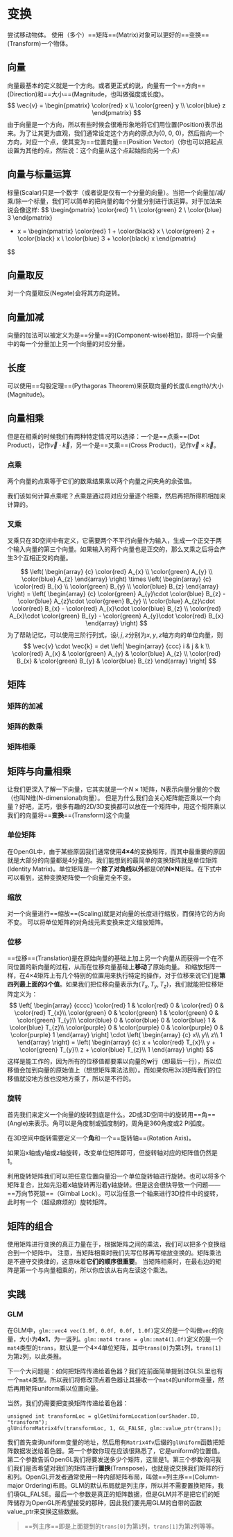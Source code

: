 # 变换
尝试移动物体。
使用（多个）==矩阵==(Matrix)对象可以更好的==变换==(Transform)一个物体。

## 向量
向量最基本的定义就是一个方向。或者更正式的说，向量有一个==方向==(Direction)和==大小==(Magnitude，也叫做强度或长度)。
$$
\vec{v} = \begin{pmatrix}
			\color{red} x \\
			\color{green} y \\
			\color{blue} z
		  \end{pmatrix}
$$
由于向量是一个方向，所以有些时候会很难形象地将它们用位置(Position)表示出来。为了让其更为直观，我们通常设定这个方向的原点为(0, 0, 0)，然后指向一个方向，对应一个点，使其变为==位置向量==(Position Vector)（你也可以把起点设置为其他的点，然后说：这个向量从这个点起始指向另一个点）

## 向量与标量运算
标量(Scalar)只是一个数字（或者说是仅有一个分量的向量）。当把一个向量加/减/乘/除一个标量，我们可以简单的把向量的每个分量分别进行该运算。对于加法来说会像这样:
$$
\begin{pmatrix}
	\color{red} 1 \\
	\color{green} 2 \\
	\color{blue} 3
\end{pmatrix}
+ x
=   \begin{pmatrix}
			\color{red} 1 + \color{black} x \\
			\color{green} 2 + \color{black} x \\
			\color{blue} 3 + \color{black} x
		  \end{pmatrix}

$$

## 向量取反
对一个向量取反(Negate)会将其方向逆转。

## 向量加减
向量的加法可以被定义为是==分量==的(Component-wise)相加，即将一个向量中的每一个分量加上另一个向量的对应分量。

## 长度
可以使用==勾股定理==(Pythagoras Theorem)来获取向量的长度(Length)/大小(Magnitude)。

## 向量相乘
但是在相乘的时候我们有两种特定情况可以选择：一个是==点乘==(Dot Product)，记作$\vec{v} \cdot \vec{k}$，另一个是==叉乘==(Cross Product)，记作$\vec{v} \times \vec{k}$。

### 点乘
两个向量的点乘等于它们的数乘结果乘以两个向量之间夹角的余弦值。

我们该如何计算点乘呢？点乘是通过将对应分量逐个相乘，然后再把所得积相加来计算的。

### 叉乘
叉乘只在3D空间中有定义，它需要两个不平行向量作为输入，生成一个正交于两个输入向量的第三个向量。如果输入的两个向量也是正交的，那么叉乘之后将会产生3个互相正交的向量。

$$
\left( \begin{array} {c}
	\color{red} A_{x} \\
	\color{green} A_{y} \\
	\color{blue} A_{z}
\end{array} \right)
\times
\left( \begin{array} {c}
	\color{red} B_{x} \\
	\color{green} B_{y} \\
	\color{blue} B_{z}
\end{array} \right) = 
\left( \begin{array} {c}
	\color{green} A_{y}\cdot \color{blue} B_{z} - \color{blue} A_{z}\cdot \color{green} B_{y} \\
	\color{blue} A_{z}\cdot \color{red} B_{x} - \color{red} A_{x}\cdot \color{blue} B_{z} \\
	\color{red} A_{x}\cdot \color{green} B_{y} - \color{green} A_{y}\cdot \color{red} B_{x}
\end{array} \right)
$$
为了帮助记忆，可以使用三阶行列式，设$i,j,z$分别为$x, y, z$轴方向的单位向量，则
$$
\vec{v} \cdot \vec{k} =
det \left| \begin{array} {ccc}
	i & j & k \\
	\color{red} A_{x} & \color{green} A_{y} & \color{blue} A_{z} \\
	\color{red} B_{x} & \color{green} B_{y} & \color{blue} B_{z}
\end{array} \right|
$$

## 矩阵

### 矩阵的加减

### 矩阵的数乘

### 矩阵相乘

## 矩阵与向量相乘
让我们更深入了解一下向量，它其实就是一个$N×1$矩阵，N表示向量分量的个数（也叫N维(N-dimensional)向量）。
但是为什么我们会关心矩阵能否乘以一个向量？好吧，正巧，很多有趣的2D/3D变换都可以放在一个矩阵中，用这个矩阵乘以我们的向量将==**变换**==(Transform)这个向量

### 单位矩阵
在OpenGL中，由于某些原因我们通常使用**4×4**的变换矩阵，而其中最重要的原因就是大部分的向量都是4分量的。我们能想到的最简单的变换矩阵就是单位矩阵(Identity Matrix)。单位矩阵是一个**除了对角线以外**都是0的**N×N**矩阵。在下式中可以看到，这种变换矩阵使一个向量完全不变。

### 缩放
对一个向量进行==缩放==(Scaling)就是对向量的长度进行缩放，而保持它的方向不变。
可以将单位矩阵的对角线元素变换来定义缩放矩阵。

### 位移
==位移==(Translation)是在原始向量的基础上加上另一个向量从而获得一个在不同位置的新向量的过程，从而在位移向量基础上**移动**了原始向量。
和缩放矩阵一样，在4×4矩阵上有几个特别的位置用来执行特定的操作，对于位移来说它们是**第四列最上面的3个值**。如果我们把位移向量表示为$(T_{x},T_{y},T_{z})$，我们就能把位移矩阵定义为：
$$
\left[ \begin{array} {cccc}
	\color{red} 1 & \color{red} 0 & \color{red} 0 & \color{red} T_{x}\\
	\color{green} 0 & \color{green} 1 & \color{green} 0 & \color{green} T_{y}\\
	\color{blue} 0 & \color{blue} 0 & \color{blue} 1 & \color{blue} T_{z}\\
	\color{purple} 0 & \color{purple} 0 & \color{purple} 0 & \color{purple} 1
\end{array} \right] \cdot
\left( \begin{array} {c}
	x\\
	y\\
	z\\
	1
\end{array} \right) =
\left( \begin{array} {c}
	x + \color{red} T_{x}\\
	y + \color{green} T_{y}\\
	z + \color{blue} T_{z}\\
	1
\end{array} \right)
$$
这样是能工作的，因为所有的位移值都要乘以向量的**w**行（即最后一行），所以位移值会加到向量的原始值上（想想矩阵乘法法则）。而如果你用3x3矩阵我们的位移值就没地方放也没地方乘了，所以是不行的。

### 旋转
首先我们来定义一个向量的旋转到底是什么。2D或3D空间中的旋转用==角==(Angle)来表示。角可以是角度制或弧度制的，周角是360角度或2 PI弧度。

在3D空间中旋转需要定义一个**角**和一个==旋转轴==(Rotation Axis)。

如果沿x轴或y轴或z轴旋转，改变单位矩阵即可，但旋转轴对应的矩阵值仍然是1。

利用旋转矩阵我们可以把任意位置向量沿一个单位旋转轴进行旋转。也可以将多个矩阵复合，比如先沿着x轴旋转再沿着y轴旋转。但是这会很快导致一个问题——==万向节死锁==（Gimbal Lock）。可以沿任意一个轴来进行3D控件中的旋转，此时有一个（超级麻烦的）旋转矩阵。

## 矩阵的组合
使用矩阵进行变换的真正力量在于，根据矩阵之间的乘法，我们可以把多个变换组合到一个矩阵中。
注意，当矩阵相乘时我们先写位移再写缩放变换的。矩阵乘法是不遵守交换律的，这意味着**它们的顺序很重要**。
当矩阵相乘时，在最右边的矩阵是第一个与向量相乘的，所以你应该从右向左读这个乘法。

## 实践
### GLM
在GLM中，`glm::vec4 vec(1.0f, 0.0f, 0.0f, 1.0f)`定义的是一个叫做`vec`的向量，大小为**4x1**，为一竖列。`glm::mat4 trans = glm::mat4(1.0f)`定义的是一个`mat4`类型的`trans`，默认是一个4×4单位矩阵，其中`trans[0]`为第`1`列，`trans[1]`为第`2`列，以此类推。

下一个大问题是：如何把矩阵传递给着色器？我们在前面简单提到过GLSL里也有一个`mat4`类型。所以我们将修改顶点着色器让其接收一个`mat4`的uniform变量，然后再用矩阵uniform乘以位置向量。

当然，我们仍需要把变换矩阵传递给着色器：
```
unsigned int transformLoc = glGetUniformLocation(ourShader.ID, "transform");
glUniformMatrix4fv(transformLoc, 1, GL_FALSE, glm::value_ptr(trans));
```
我们首先查询uniform变量的地址，然后用有`Matrix4fv`后缀的`glUniform`函数把矩阵数据发送给着色器。第一个参数你现在应该很熟悉了，它是uniform的位置值。第二个参数告诉OpenGL我们将要发送多少个矩阵，这里是1。第三个参数询问我们我们是否希望对我们的矩阵进行**置换**(Transpose)，也就是说交换我们矩阵的行和列。OpenGL开发者通常使用一种内部矩阵布局，叫做==列主序==(Column-major Ordering)布局。GLM的默认布局就是列主序，所以并不需要置换矩阵，我们填GL_FALSE。最后一个参数是真正的矩阵数据，但是GLM并不是把它们的矩阵储存为OpenGL所希望接受的那种，因此我们要先用GLM的自带的函数value_ptr来变换这些数据。
> ==列主序==即是上面提到的`trans[0]`为第`1`列，`trans[1]`为第`2`列等等。
